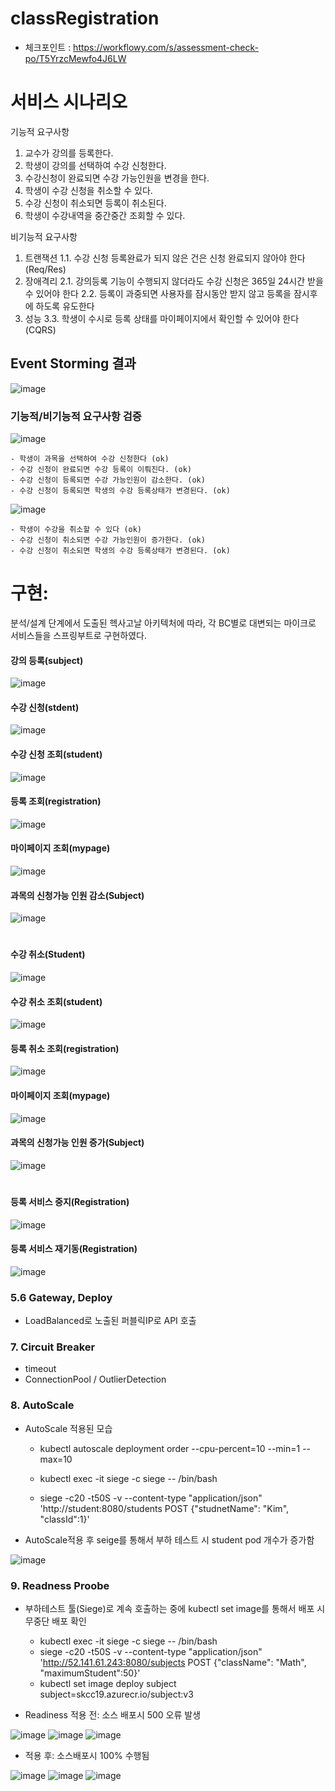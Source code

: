 # classRegistration

- 체크포인트 : https://workflowy.com/s/assessment-check-po/T5YrzcMewfo4J6LW

# 서비스 시나리오

기능적 요구사항

1. 교수가 강의를 등록한다.
2. 학생이 강의를 선택하여 수강 신청한다.
3. 수강신청이 완료되면 수강 가능인원을 변경을 한다.
4. 학생이 수강 신청을 취소할 수 있다.
5. 수강 신청이 취소되면 등록이 취소된다.
6. 학생이 수강내역을 중간중간 조회할 수 있다.

비기능적 요구사항
1. 트랜잭션
    1.1. 수강 신청 등록완료가 되지 않은 건은 신청 완료되지 않아야 한다 (Req/Res)
2. 장애격리
    2.1. 강의등록 기능이 수행되지 않더라도 수강 신청은 365일 24시간 받을 수 있어야 한다
    2.2. 등록이 과중되면 사용자를 잠시동안 받지 않고 등록을 잠시후에 하도록 유도한다
3. 성능
    3.3. 학생이 수시로 등록 상태를 마이페이지에서 확인할 수 있어야 한다 (CQRS)




## Event Storming 결과
![image](https://user-images.githubusercontent.com/75401961/105137047-0e3a5e80-5b36-11eb-9daf-ff450041fbc8.png)

### 기능적/비기능적 요구사항 검증

![image](https://user-images.githubusercontent.com/75401961/105137370-84d75c00-5b36-11eb-83c4-a867ab1b15cc.png)

    - 학생이 과목을 선택하여 수강 신청한다 (ok)
    - 수강 신청이 완료되면 수강 등록이 이뤄진다. (ok)
    - 수강 신청이 등록되면 수강 가능인원이 감소한다. (ok)
    - 수강 신청이 등록되면 학생의 수강 등록상태가 변경된다. (ok)

![image](https://user-images.githubusercontent.com/75401961/105137421-9ae51c80-5b36-11eb-8dd4-ff8e51066adf.png)

    - 학생이 수강을 취소할 수 있다 (ok)
    - 수강 신청이 취소되면 수강 가능인원이 증가한다. (ok)
    - 수강 신청이 취소되면 학생의 수강 등록상태가 변경된다. (ok)



# 구현:

분석/설계 단계에서 도출된 헥사고날 아키텍처에 따라, 각 BC별로 대변되는 마이크로 서비스들을 스프링부트로 구현하였다. 

#### 강의 등록(subject)
![image](https://user-images.githubusercontent.com/75401961/105138224-f19f2600-5b37-11eb-970c-aa55eb18f3f5.png)

#### 수강 신청(stdent)
![image](https://user-images.githubusercontent.com/75401961/105142752-4e054400-5b3e-11eb-99eb-df3ed4f757ea.png)

#### 수강 신청 조회(student)
![image](https://user-images.githubusercontent.com/75401961/105143181-d4218a80-5b3e-11eb-91e1-22f385e583db.png)

#### 등록 조회(registration)
![image](https://user-images.githubusercontent.com/75401961/105143293-fe734800-5b3e-11eb-8ab7-9740dffa9d71.png)

#### 마이페이지 조회(mypage)
![image](https://user-images.githubusercontent.com/75401961/105143415-29f63280-5b3f-11eb-926f-dc225003d600.png)

#### 과목의 신청가능 인원 감소(Subject)
![image](https://user-images.githubusercontent.com/75401961/105143719-8d806000-5b3f-11eb-8c8d-9bfb21d22d38.png)

# 

#### 수강 취소(Student)
![image](https://user-images.githubusercontent.com/75401961/105143888-cb7d8400-5b3f-11eb-902b-197796845ad3.png)

#### 수강 취소 조회(student)
![image](https://user-images.githubusercontent.com/75401961/105144013-f8319b80-5b3f-11eb-8c5d-9a2b2f197237.png)

#### 등록 취소 조회(registration)
![image](https://user-images.githubusercontent.com/75401961/105144072-0aabd500-5b40-11eb-9b63-c2fd78154769.png)

#### 마이페이지 조회(mypage)
![image](https://user-images.githubusercontent.com/75401961/105144115-18f9f100-5b40-11eb-984b-93f20e539582.png)

#### 과목의 신청가능 인원 증가(Subject)
![image](https://user-images.githubusercontent.com/75401961/105144211-3e86fa80-5b40-11eb-8d26-edc79700d5cc.png)

#

#### 등록 서비스 중지(Registration)
![image](https://user-images.githubusercontent.com/75401961/105144779-18158f00-5b41-11eb-9f86-8bf0d23439aa.png)

#### 등록 서비스 재기동(Registration)
![image](https://user-images.githubusercontent.com/75401961/105144966-5e6aee00-5b41-11eb-8184-54c5cb3d7c5c.png)


### 5.6 Gateway, Deploy

 - LoadBalanced로 노출된 퍼블릭IP로 API 호출



### 7. Circuit Breaker

 - timeout
 - ConnectionPool / OutlierDetection




### 8. AutoScale
   
 - AutoScale 적용된 모습

     - kubectl autoscale deployment order --cpu-percent=10 --min=1 --max=10
    
    - kubectl exec -it siege -c siege -- /bin/bash
    - siege -c20 -t50S -v --content-type "application/json" 'http://student:8080/students POST {"studnetName": "Kim", "classId":1}'
 
 
 - AutoScale적용 후 seige를 통해서 부하 테스트 시  student pod 개수가 증가함

![image](https://user-images.githubusercontent.com/75401961/105174161-7b191d00-5b65-11eb-9f2b-dd00bb92fc12.png)



### 9. Readness Proobe

 - 부하테스트 툴(Siege)로 계속 호출하는 중에 kubectl set image를 통해서 배포 시 무중단 배포 확인
    - kubectl exec -it siege -c siege -- /bin/bash
    - siege -c20 -t50S -v --content-type "application/json" 'http://52.141.61.243:8080/subjects POST {"className": "Math", "maximumStudent":50}'
    - kubectl set image deploy subject subject=skcc19.azurecr.io/subject:v3
   
   
 - Readiness 적용 전: 소스 배포시 500 오류 발생
  
![image](https://user-images.githubusercontent.com/75401961/105190860-cccba280-5b79-11eb-9696-50dd8f1513b0.png)
![image](https://user-images.githubusercontent.com/75401961/105190041-f20be100-5b78-11eb-837b-aa6fd6fc1868.png)
![image](https://user-images.githubusercontent.com/75401961/105190107-05b74780-5b79-11eb-9cbd-a02866a2db7f.png)

  - 적용 후: 소스배포시 100% 수행됨
  
![image](https://user-images.githubusercontent.com/75401961/105190771-b02f6a80-5b79-11eb-8e1c-6733d6a80f4d.png)
![image](https://user-images.githubusercontent.com/75401961/105190150-123ba000-5b79-11eb-8212-94693df6e340.png)
![image](https://user-images.githubusercontent.com/75401961/105190334-4020e480-5b79-11eb-99c6-29cc2fd4a529.png)
